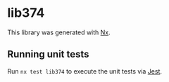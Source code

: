# lib374

This library was generated with [Nx](https://nx.dev).


## Running unit tests

Run `nx test lib374` to execute the unit tests via [Jest](https://jestjs.io).


